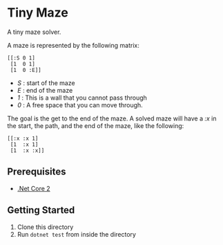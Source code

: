 # Tiny Maze
A tiny maze solver.

A maze is represented by the following matrix:
```
[[:S 0 1]
 [1  0 1]
 [1  0 :E]]
```
- _S_ : start of the maze
- _E_ : end of the maze
- _1_ : This is a wall that you cannot pass through
- _0_ : A free space that you can move through.

The goal is the get to the end of the maze. A solved maze will have a
_:x_ in the start, the path, and the end of the maze, like the following:
```
[[:x :x 1]
 [1  :x 1]
 [1  :x :x]]
```

## Prerequisites
- [.Net Core 2](https://www.microsoft.com/net/download/)

## Getting Started 
1. Clone this directory
2. Run `dotnet test` from inside the directory